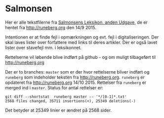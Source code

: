 # Salmonsen
Her er alle tekstfilerne fra [Salmonsens Leksikon, anden Udgave](http://runeberg.org/salmonsen/2/),
de er hentet fra http://runeberg.org den 14/9 2015.

Intentionen er at finde fejl i opmærkningen og evt. fejl i digitaliseringen. Der skal laves lister over
forfattere med links til deres artikler. Der er også lavet lister over stavefejl mm. i leksikonnet.

Rettelserne vil løbende blive indført på github - og om muligt tilbageført til http://runeberg.org

Der er to branches: `master` som er der hvor rettelserne bliver indført og `runeberg` som indeholder
teksten fra http://runeberg.org. `runeberg` er opdateret fra http://runeberg.org 14/10 2015. Rettelser fra
`runeberg` er merged ind i `master`. Status for antal rettelser er:

    git diff --shortstat  runeberg master -- '*/[0-1]*.txt'
    2568 files changed, 35711 insertions(+), 25349 deletions(-)

Det betyder at 25349 linier er ændret på 2568 sider.
